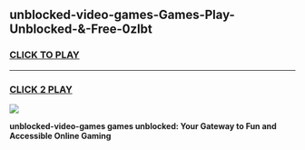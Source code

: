 
## unblocked-video-games-Games-Play-Unblocked-&-Free-0zlbt
<h3>
<a href="https://premium76.site?title=unblocked-video-games&ref=24A">CLICK TO PLAY</a></h3>
<hr>

<h3>
<a href="https://premium76.site?title=unblocked-video-games&ref=24A">CLICK 2 PLAY</a>
  
</h3>

<a href="https://premium76.site?title=unblocked-video-games&ref=24A"><img src="https://clearcache.store/games.png"></a>


**unblocked-video-games games unblocked: Your Gateway to Fun and Accessible Online Gaming**
